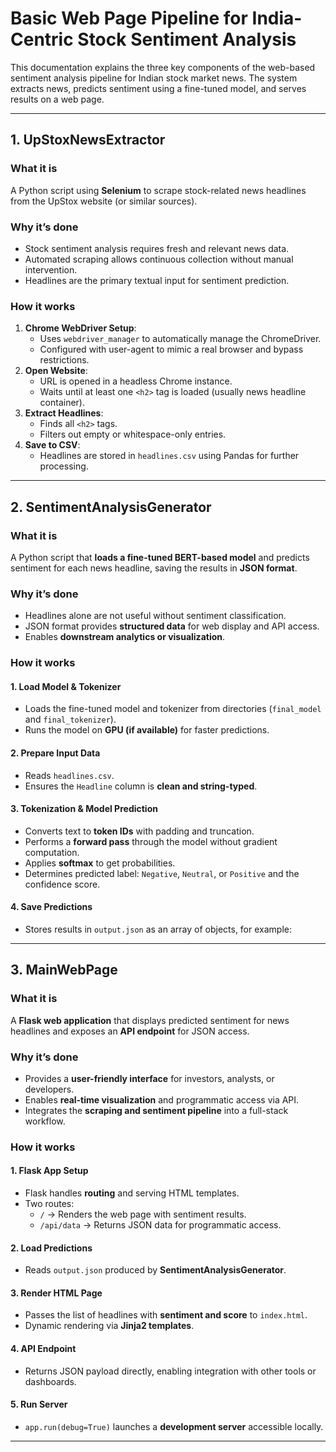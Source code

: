 # Basic Web Page Pipeline for India-Centric Stock Sentiment Analysis

This documentation explains the three key components of the web-based sentiment analysis pipeline for Indian stock market news. The system extracts news, predicts sentiment using a fine-tuned model, and serves results on a web page.

---

## 1. UpStoxNewsExtractor

### **What it is**
A Python script using **Selenium** to scrape stock-related news headlines from the UpStox website (or similar sources).  

### **Why it’s done**
- Stock sentiment analysis requires fresh and relevant news data.  
- Automated scraping allows continuous collection without manual intervention.  
- Headlines are the primary textual input for sentiment prediction.  

### **How it works**
1. **Chrome WebDriver Setup**:
   - Uses `webdriver_manager` to automatically manage the ChromeDriver.
   - Configured with user-agent to mimic a real browser and bypass restrictions.
2. **Open Website**:
   - URL is opened in a headless Chrome instance.
   - Waits until at least one `<h2>` tag is loaded (usually news headline container).
3. **Extract Headlines**:
   - Finds all `<h2>` tags.
   - Filters out empty or whitespace-only entries.
4. **Save to CSV**:
   - Headlines are stored in `headlines.csv` using Pandas for further processing.

---

## 2. SentimentAnalysisGenerator

### **What it is**
A Python script that **loads a fine-tuned BERT-based model** and predicts sentiment for each news headline, saving the results in **JSON format**.

### **Why it’s done**
- Headlines alone are not useful without sentiment classification.  
- JSON format provides **structured data** for web display and API access.  
- Enables **downstream analytics or visualization**.

### **How it works**

#### 1. Load Model & Tokenizer
- Loads the fine-tuned model and tokenizer from directories (`final_model` and `final_tokenizer`).  
- Runs the model on **GPU (if available)** for faster predictions.

#### 2. Prepare Input Data
- Reads `headlines.csv`.  
- Ensures the `Headline` column is **clean and string-typed**.

#### 3. Tokenization & Model Prediction
- Converts text to **token IDs** with padding and truncation.  
- Performs a **forward pass** through the model without gradient computation.  
- Applies **softmax** to get probabilities.  
- Determines predicted label: `Negative`, `Neutral`, or `Positive` and the confidence score.

#### 4. Save Predictions
- Stores results in `output.json` as an array of objects, for example:

---

## 3. MainWebPage

### **What it is**
A **Flask web application** that displays predicted sentiment for news headlines and exposes an **API endpoint** for JSON access.

### **Why it’s done**
- Provides a **user-friendly interface** for investors, analysts, or developers.  
- Enables **real-time visualization** and programmatic access via API.  
- Integrates the **scraping and sentiment pipeline** into a full-stack workflow.

### **How it works**

#### 1. Flask App Setup
- Flask handles **routing** and serving HTML templates.  
- Two routes:
  - `/` → Renders the web page with sentiment results.  
  - `/api/data` → Returns JSON data for programmatic access.

#### 2. Load Predictions
- Reads `output.json` produced by **SentimentAnalysisGenerator**.

#### 3. Render HTML Page
- Passes the list of headlines with **sentiment and score** to `index.html`.  
- Dynamic rendering via **Jinja2 templates**.

#### 4. API Endpoint
- Returns JSON payload directly, enabling integration with other tools or dashboards.

#### 5. Run Server
- `app.run(debug=True)` launches a **development server** accessible locally.

---
